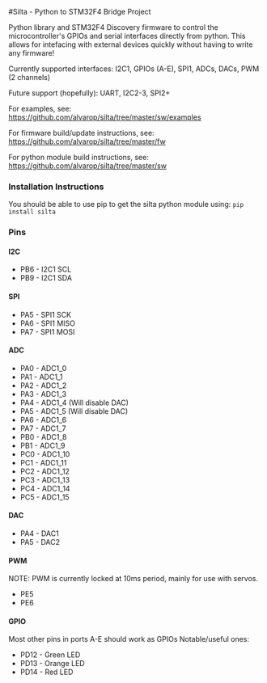 #Silta - Python to STM32F4 Bridge Project

Python library and STM32F4 Discovery firmware to control the microcontroller's GPIOs and serial interfaces directly from python. This allows for intefacing with external devices quickly without having to write any firmware!

Currently supported interfaces: I2C1, GPIOs (A-E), SPI1, ADCs, DACs, PWM (2 channels)

Future support (hopefully): UART, I2C2-3, SPI2+

For examples, see: https://github.com/alvarop/silta/tree/master/sw/examples

For firmware build/update instructions, see: https://github.com/alvarop/silta/tree/master/fw

For python module build instructions, see: https://github.com/alvarop/silta/tree/master/sw

### Installation Instructions

You should be able to use pip to get the silta python module using:
`pip install silta`

### Pins

#### I2C
* PB6 - I2C1 SCL
* PB9 - I2C1 SDA

#### SPI
* PA5 - SPI1 SCK
* PA6 - SPI1 MISO
* PA7 - SPI1 MOSI

#### ADC
* PA0 - ADC1_0
* PA1 - ADC1_1
* PA2 - ADC1_2
* PA3 - ADC1_3
* PA4 - ADC1_4 (Will disable DAC)
* PA5 - ADC1_5 (Will disable DAC)
* PA6 - ADC1_6
* PA7 - ADC1_7
* PB0 - ADC1_8
* PB1 - ADC1_9
* PC0 - ADC1_10
* PC1 - ADC1_11
* PC2 - ADC1_12
* PC3 - ADC1_13
* PC4 - ADC1_14
* PC5 - ADC1_15

#### DAC
* PA4 - DAC1
* PA5 - DAC2

#### PWM
NOTE: PWM is currently locked at 10ms period, mainly for use with servos.
* PE5
* PE6

#### GPIO
Most other pins in ports A-E should work as GPIOs
Notable/useful ones:
* PD12 - Green LED
* PD13 - Orange LED
* PD14 - Red LED
